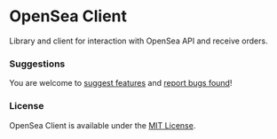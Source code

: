 # OpenSea Client

Library and client for interaction with OpenSea API and receive orders.

### Suggestions

You are welcome to [suggest features](https://github.com/rarible/protocol/discussions) and [report bugs found](https://github.com/rarible/protocol/issues)!

### License

OpenSea Client is available under the [MIT License](LICENSE.md).